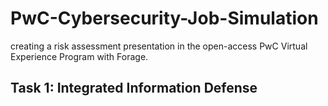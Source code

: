 # PwC-Cybersecurity-Job-Simulation
creating a risk assessment presentation in the open-access PwC Virtual Experience Program with Forage.
## Task 1: Integrated Information Defense
